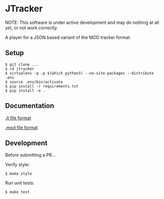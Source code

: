 # JTracker

NOTE: This software is under active development and may do nothing at all yet, or not work correctly.

A player for a JSON based variant of the MOD tracker format.

## Setup

```
$ git clone ...
$ cd jtracker
$ virtualenv -q -p $(which python3) --no-site-packages --distribute .env
$ source .env/bin/activate
$ pip install -r requirements.txt
$ pip install -e .
```

## Documentation

[.jt file format](docs/jt-format.md)

[.mod file format](docs/mod-format.md)

## Development

Before submitting a PR...

Verify style:

```
$ make style
```

Run unit tests:

```
$ make test
```